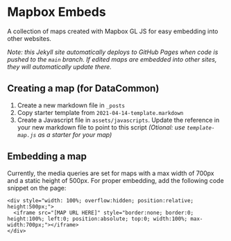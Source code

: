 # Mapbox Embeds
A collection of maps created with Mapbox GL JS for easy embedding into other websites.

*Note: this Jekyll site automatically deploys to GitHub Pages when code is pushed to the `main` branch. If edited maps are embedded into other sites, they will automatically update there.*

## Creating a map (for DataCommon)
1. Create a new markdown file in `_posts`
2. Copy starter template from `2021-04-14-template.markdown`
3. Create a Javascript file in `assets/javascripts`. Update the reference in your new markdown file to point to this script *(Otional: use `template-map.js` as a starter for your map)*

## Embedding a map

Currently, the media queries are set for maps with a max width of 700px and a static height of 500px. For proper embedding, add the following code snippet on the page:
```
<div style="width: 100%; overflow:hidden; position:relative; height:500px;">
  <iframe src="[MAP URL HERE]" style="border:none; border:0; height:100%; left:0; position:absolute; top:0; width:100%; max-width:700px;"></iframe>
</div>
```